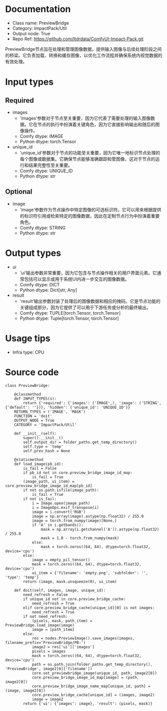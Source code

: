 # Documentation
- Class name: PreviewBridge
- Category: ImpactPack/Util
- Output node: True
- Repo Ref: https://github.com/ltdrdata/ComfyUI-Impact-Pack.git

PreviewBridge节点旨在处理和管理图像数据，提供输入图像与后续处理阶段之间的桥梁。它负责加载、转换和缓存图像，以优化工作流程并确保系统内视觉数据的有效处理。

# Input types
## Required
- images
    - ‘images’参数对于节点至关重要，因为它代表了需要处理的输入图像数据。它在节点的执行中扮演着关键角色，因为它直接影响输出和随后的图像操作。
    - Comfy dtype: IMAGE
    - Python dtype: torch.Tensor
- unique_id
    - ‘unique_id’参数对于节点的功能至关重要，因为它唯一地标识节点处理的每个图像或数据集。它确保节点能够准确跟踪和管图像，这对于节点的运行和结果完整性至关重要。
    - Comfy dtype: UNIQUE_ID
    - Python dtype: str
## Optional
- image
    - ‘image’参数作为节点操作中特定图像的可选标识符。它可以用来根据提供的标识符引用或检索特定的图像数据，因此在定制节点行为中扮演着重要角色。
    - Comfy dtype: STRING
    - Python dtype: str

# Output types
- ui
    - ‘ui’输出参数非常重要，因为它包含与节点操作相关的用户界面元素。它通常包括可以显示或用于系统UI内进一步交互的图像数据。
    - Comfy dtype: DICT
    - Python dtype: Dict[str, Any]
- result
    - ‘result’输出参数封装了处理后的图像数据和相应的掩码。它是节点功能的关键组成部分，因为它提供了可以用于下游任务或分析的最终输出。
    - Comfy dtype: TUPLE[torch.Tensor, torch.Tensor]
    - Python dtype: Tuple[torch.Tensor, torch.Tensor]

# Usage tips
- Infra type: CPU

# Source code
```
class PreviewBridge:

    @classmethod
    def INPUT_TYPES(s):
        return {'required': {'images': ('IMAGE',), 'image': ('STRING', {'default': ''})}, 'hidden': {'unique_id': 'UNIQUE_ID'}}
    RETURN_TYPES = ('IMAGE', 'MASK')
    FUNCTION = 'doit'
    OUTPUT_NODE = True
    CATEGORY = 'ImpactPack/Util'

    def __init__(self):
        super().__init__()
        self.output_dir = folder_paths.get_temp_directory()
        self.type = 'temp'
        self.prev_hash = None

    @staticmethod
    def load_image(pb_id):
        is_fail = False
        if pb_id not in core.preview_bridge_image_id_map:
            is_fail = True
        (image_path, ui_item) = core.preview_bridge_image_id_map[pb_id]
        if not os.path.isfile(image_path):
            is_fail = True
        if not is_fail:
            i = Image.open(image_path)
            i = ImageOps.exif_transpose(i)
            image = i.convert('RGB')
            image = np.array(image).astype(np.float32) / 255.0
            image = torch.from_numpy(image)[None,]
            if 'A' in i.getbands():
                mask = np.array(i.getchannel('A')).astype(np.float32) / 255.0
                mask = 1.0 - torch.from_numpy(mask)
            else:
                mask = torch.zeros((64, 64), dtype=torch.float32, device='cpu')
        else:
            image = empty_pil_tensor()
            mask = torch.zeros((64, 64), dtype=torch.float32, device='cpu')
            ui_item = {'filename': 'empty.png', 'subfolder': '', 'type': 'temp'}
        return (image, mask.unsqueeze(0), ui_item)

    def doit(self, images, image, unique_id):
        need_refresh = False
        if unique_id not in core.preview_bridge_cache:
            need_refresh = True
        elif core.preview_bridge_cache[unique_id][0] is not images:
            need_refresh = True
        if not need_refresh:
            (pixels, mask, path_item) = PreviewBridge.load_image(image)
            image = [path_item]
        else:
            res = nodes.PreviewImage().save_images(images, filename_prefix='PreviewBridge/PB-')
            image2 = res['ui']['images']
            pixels = images
            mask = torch.zeros((64, 64), dtype=torch.float32, device='cpu')
            path = os.path.join(folder_paths.get_temp_directory(), 'PreviewBridge', image2[0]['filename'])
            core.set_previewbridge_image(unique_id, path, image2[0])
            core.preview_bridge_image_id_map[image] = (path, image2[0])
            core.preview_bridge_image_name_map[unique_id, path] = (image, image2[0])
            core.preview_bridge_cache[unique_id] = (images, image2)
            image = image2
        return {'ui': {'images': image}, 'result': (pixels, mask)}
```
